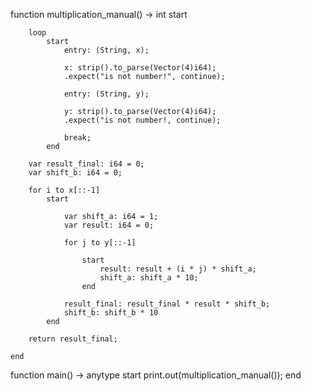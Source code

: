 function multiplication_manual() -> int
    start

        loop
            start
                entry: (String, x);

                x: strip().to_parse(Vector(4)i64);
                .expect("is not number!", continue);

                entry: (String, y);

                y: strip().to_parse(Vector(4)i64);
                .expect("is not number!, continue);

                break;
            end
    
        var result_final: i64 = 0;
        var shift_b: i64 = 0;

        for i to x[::-1]
            start

                var shift_a: i64 = 1;
                var result: i64 = 0;

                for j to y[::-1]

                    start
                        result: result + (i * j) * shift_a;
                        shift_a: shift_a * 10;
                    end

                result_final: result_final * result * shift_b;
                shift_b: shift_b * 10
            end

        return result_final; 

    end


function main() -> anytype
    start
        print.out(multiplication_manual());
    end
